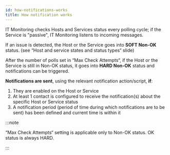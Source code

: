 ```yaml
---
id: how-notifications-works
title: How notification works
---
```


IT Monitoring checks Hosts and Services status every polling cycle; if the Service is "passive", IT Monitoring listens to incoming messages.

If an issue is detected, the Host or the Service goes into **SOFT Non-OK** status. (see “Host and service states and status types“ slide)

After the number of polls set in “Max Check Attempts“, if the Host or the Service is still in Non-OK status, it goes into **HARD Non-OK** status and notifications can be triggered.
 
**Notifications are sent**, using the relevant notification action/script, **if**:

1. They are enabled on the Host or Service
2. At least 1 contact is configured to receive the notification(s) about the specific Host or Service status
3. A notification period (period of time during which notifications are to be sent) has been defined and current time is within it

:::note 

“Max Check Attempts“ setting is applicable only to Non-OK status. OK status is always HARD.

:::

